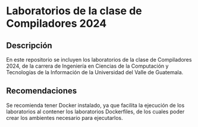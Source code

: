 # Laboratorios de la clase de Compiladores 2024

## Descripción

En este repositorio se incluyen los laboratorios de la clase de Compiladores 2024, de la carrera de Ingeniería en Ciencias de la Computación y Tecnologías de la Información de la Universidad del Valle de Guatemala.

## Recomendaciones

Se recomienda tener Docker instalado, ya que facilita la ejecución de los laboratorios al contener los laboratorios Dockerfiles, de los cuales poder crear los ambientes necesario para ejecutarlos.
